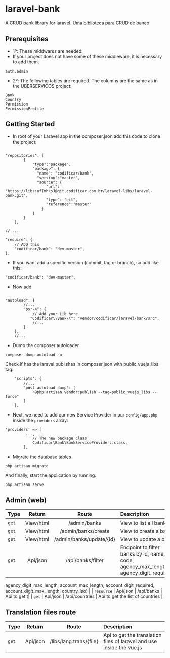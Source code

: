 # laravel-bank
A CRUD bank library for laravel.
Uma biblioteca para CRUD de banco

## Prerequisites
- 1º: These middwares are needed:
- If your project does not have some of these middleware, it is necessary to add them.
```
auth.admin
```
- 2º: The following tables are required. The columns are the same as in the UBERSERVICOS project:
```
Bank
Country
Permission
PermissionProfile
```

## Getting Started
- In root of your Laravel app in the composer.json add this code to clone the project:

```

"repositories": [
		{
			"type":"package",
			"package": {
			  "name": "codificar/bank",
			  "version":"master",
			  "source": {
				  "url": "https://libs:ofImhksJ@git.codificar.com.br/laravel-libs/laravel-bank.git",
				  "type": "git",
				  "reference":"master"
				}
			}
		}
	],

// ...

"require": {
    // ADD this
    "codificar/bank": "dev-master",
},

```
- If you want add a specific version (commit, tag or branch), so add like this:
```
"codificar/bank": "dev-master",
```
- Now add 
```

"autoload": {
        //...
        "psr-4": {
            // Add your Lib here
           "Codificar\\Bank\\": "vendor/codificar/laravel-bank/src",
            //...
        }
    },
    //...
```
- Dump the composer autoloader

```
composer dump-autoload -o
```

Check if has the laravel publishes in composer.json with public_vuejs_libs tag:
```
    "scripts": {
        //...
		"post-autoload-dump": [
			"@php artisan vendor:publish --tag=public_vuejs_libs --force"
		]
	},
```

- Next, we need to add our new Service Provider in our `config/app.php` inside the `providers` array:

```
'providers' => [
         ...,
            // The new package class
            Codificar\Bank\BankServiceProvider::class,
        ],
```
- Migrate the database tables

```
php artisan migrate
```

And finally, start the application by running:

```
php artisan serve
```

## Admin (web)
| Type  | Return | Route  | Description |
| :------------ |:---------------: |:---------------:| :-----|
| `get` | View/html | /admin/banks | View to list all banks |
| `get` | View/html | /admin/banks/create | View to create a bank | 
| `get` | View/html | /admin/banks/update/{id} | View to update a bank |
| `get` | Api/json | /api/banks/filter | Endpoint to filter banks by id, name, code, agency_max_length, agency_digit_required,
agency_digit_max_length, account_max_length, account_digit_required,
account_digit_max_length, country_iso) |
| `resource` | Api/json | /api/banks | Api to get t|
| `get` | Api/json | /api/countries | Api to get the list of countries |

## Translation files route
| Type  | Return | Route  | Description |
| :------------ |:---------------: |:---------------:| :-----|
| `get` | Api/json | /libs/lang.trans/{file} | Api to get the translation files of laravel and use inside the vue.js |
